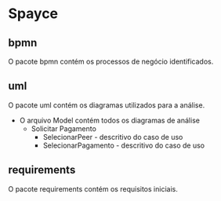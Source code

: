 # Spayce

## bpmn
O pacote bpmn contém os processos de negócio identificados.

## uml
O pacote uml contém os diagramas utilizados para a análise.

* O arquivo Model contém todos os diagramas de análise
	* Solicitar Pagamento
    	* SelecionarPeer - descritivo do caso de uso
    	* SelecionarPagamento - descritivo do caso de uso

## requirements
O pacote requirements contém os requisitos iniciais.